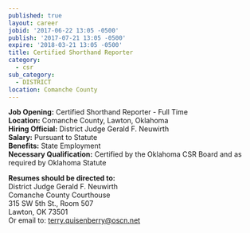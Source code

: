 ```yaml
---
published: true
layout: career
jobid: '2017-06-22 13:05 -0500'
publish: '2017-07-21 13:05 -0500'
expire: '2018-03-21 13:05 -0500'
title: Certified Shorthand Reporter
category:
  - csr
sub_category:
  - DISTRICT
location: Comanche County
---
```

**Job Opening:** Certified Shorthand Reporter - Full Time  
**Location:** Comanche County, Lawton, Oklahoma  
**Hiring Official:** District Judge Gerald F. Neuwirth  
**Salary:** Pursuant to Statute  
**Benefits:** State Employment  
**Necessary Qualification:** Certified by the Oklahoma CSR Board and as required by Oklahoma Statute
 
**Resumes should be directed to:**  
District Judge Gerald F. Neuwirth  
Comanche County Courthouse  
315 SW 5th St., Room 507  
Lawton, OK  73501  
Or email to: [terry.quisenberry@oscn.net](mailto:terry.quisenberry@oscn.net)
